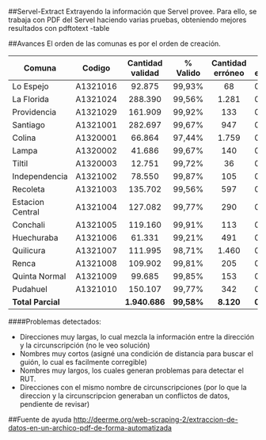 ##Servel-Extract
Extrayendo la información que Servel provee. Para ello, se trabaja con PDF del Servel haciendo varias pruebas, obteniendo mejores resultados con pdftotext -table

##Avances
El orden de las comunas es por el orden de creación.

|Comuna|Codigo|Cantidad validad|% Valido|Cantidad erróneo|% erróneo|Total datos|
|---|---|:---:|:---:|:---:|:---:|:---:|
|Lo Espejo|A1321016|92.875|99,93%|68|00,07%|92.943|
|La Florida|A1321024|288.390|99,56%|1.281|00,44%|289.671|
|Providencia|A1321029|161.909|99,92%|133|00,08%|162.042|
|Santiago|A1321001|282.697|99,67%|947|00,33%|283.644|
|Colina|A1320001|66.864|97,44%|1.759|02,56%|68.623|
|Lampa|A1320002|41.686|99,67%|140|00,33%|41.826|
|Tiltil|A1320003|12.751|99,72%|36|00,28%|12.787|
|Independencia|A1321002|78.550|99,87%|105|00,13%|78.655|
|Recoleta|A1321003|135.702|99,56%|597|00,44%|136.299|
|Estacion Central|A1321004|127.082|99,77%|290|00,23%|127.372|
|Conchali|A1321005|119.160|99,91%|113|00,09%|119.273|
|Huechuraba|A1321006|61.331|99,21%|491|00,79%|61.822|
|Quilicura|A1321007|111.995|98,71%|1.460|01,29%|113.455|
|Renca|A1321008|109.902|99,81%|205|00,19%|110.107|
|Quinta Normal|A1321009|99.685|99,85%|153|00,15%|99.838|
|Pudahuel|A1321010|150.107|99,77%|342|00,23%|150.449|
|**Total Parcial**||**1.940.686**|**99,58%**|**8.120**|**00,42%**|**1.948.806**|



####Problemas detectados: 

- Direcciones muy largas, lo cual mezcla la información entre la dirección y la circunscripción (no le veo solución)
- Nombres muy cortos (asigné una condición de distancia para buscar el guión, lo cual es facilmente corregible)
- Nombres muy largos, los cuales generan problemas para detectar el RUT.
- Direcciones con el mismo nombre de circunscripciones (por lo que la direccion y la circunscripcion generaban un conflictos de datos, pendiente de revisar)

##Fuente de ayuda
http://deerme.org/web-scraping-2/extraccion-de-datos-en-un-archico-pdf-de-forma-automatizada

